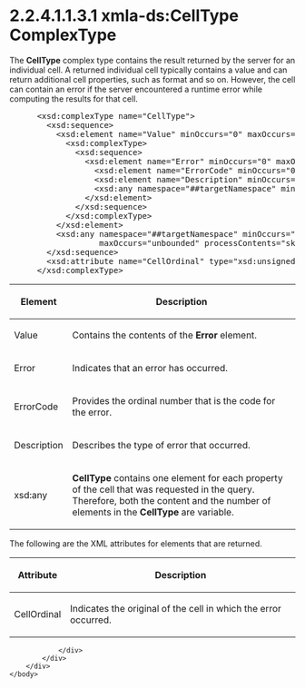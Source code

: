 <html dir="LTR" xmlns:mshelp="http://msdn.microsoft.com/mshelp" xmlns:ddue="http://ddue.schemas.microsoft.com/authoring/2003/5" xmlns:xlink="http://www.w3.org/1999/xlink" xmlns:tool="http://www.microsoft.com/tooltip">
    <head>
        <meta http-equiv="Content-Type" content="text/html; CHARSET=utf-8"></meta>
        <meta name="save" content="history"></meta>
        <title>2.2.4.1.1.3.1 xmla-ds:CellType ComplexType</title>
        <xml>
            <mshelp:toctitle title="2.2.4.1.1.3.1 xmla-ds:CellType ComplexType"></mshelp:toctitle>
            <mshelp:rltitle title="[MS-SSAS]: xmla-ds:CellType ComplexType"></mshelp:rltitle>
            <mshelp:keyword index="A" term="4967a005-8bc9-4120-a1d8-366b00e297c7"></mshelp:keyword>
            <mshelp:attr name="DCSext.ContentType" value="open specification"></mshelp:attr>
            <mshelp:attr name="AssetID" value="4967a005-8bc9-4120-a1d8-366b00e297c7"></mshelp:attr>
            <mshelp:attr name="TopicType" value="kbRef"></mshelp:attr>
            <mshelp:attr name="DCSext.Title" value="[MS-SSAS]: xmla-ds:CellType ComplexType" />
        </xml>
    </head>
    <body>
        <div id="header">
            <h1 class="heading">2.2.4.1.1.3.1 xmla-ds:CellType ComplexType</h1>
        </div>
        <div id="mainSection">
            <div id="mainBody">
                <div id="allHistory" class="saveHistory"></div>
                <div id="sectionSection0" class="section" name="collapseableSection">
                    

<p>The <b>CellType</b> complex type contains the result
returned by the server for an individual cell. A returned individual cell
typically contains a value and can return additional cell properties, such as
format and so on. However, the cell can contain an error if the server
encountered a runtime error while computing the results for that cell.</p>

<dl>
<dd>
<div><pre> &lt;xsd:complexType name=&quot;CellType&quot;&gt;
   &lt;xsd:sequence&gt;
     &lt;xsd:element name=&quot;Value&quot; minOccurs=&quot;0&quot; maxOccurs=&quot;1&quot;&gt;
       &lt;xsd:complexType&gt;
         &lt;xsd:sequence&gt;
           &lt;xsd:element name=&quot;Error&quot; minOccurs=&quot;0&quot; maxOccurs=&quot;unbounded&quot;&gt;
             &lt;xsd:element name=&quot;ErrorCode&quot; minOccurs=&quot;0&quot; maxOccurs=&quot;1&quot; /&gt;
             &lt;xsd:element name=&quot;Description&quot; minOccurs=&quot;0&quot; maxOccurs=&quot;1&quot; /&gt;
             &lt;xsd:any namespace=&quot;##targetNamespace&quot; minOccurs=&quot;0&quot; maxOccurs=&quot;unbounded&quot; /&gt;
           &lt;/xsd:element&gt;
         &lt;/xsd:sequence&gt;
       &lt;/xsd:complexType&gt;
     &lt;/xsd:element&gt;
     &lt;xsd:any namespace=&quot;##targetNamespace&quot; minOccurs=&quot;0&quot; 
              maxOccurs=&quot;unbounded&quot; processContents=&quot;skip&quot; /&gt;
   &lt;/xsd:sequence&gt;
   &lt;xsd:attribute name=&quot;CellOrdinal&quot; type=&quot;xsd:unsignedInt&quot; use=&quot;required&quot; /&gt;
 &lt;/xsd:complexType&gt;
</pre></div>
</dd></dl>

<table>
 <thead>
  <tr>
   <th>
   <p>Element</p>
   </th>
   <th>
   <p>Description</p>
   </th>
  </tr>
 </thead>
 <tr>
  <td>
  <p>Value</p>
  </td>
  <td>
  <p>Contains the contents of the <b>Error</b> element.</p>
  </td>
 </tr>
 <tr>
  <td>
  <p>Error</p>
  </td>
  <td>
  <p>Indicates that an error has occurred.</p>
  </td>
 </tr>
 <tr>
  <td>
  <p>ErrorCode</p>
  </td>
  <td>
  <p>Provides the ordinal number that is the code for the
  error.</p>
  </td>
 </tr>
 <tr>
  <td>
  <p>Description</p>
  </td>
  <td>
  <p>Describes the type of error that occurred.</p>
  </td>
 </tr>
 <tr>
  <td>
  <p>xsd:any</p>
  </td>
  <td>
  <p><b>CellType</b> contains one element for each property
  of the cell that was requested in the query. Therefore, both the content and
  the number of elements in the <b>CellType</b> are variable.</p>
  </td>
 </tr>
</table>

<p>The following are the XML attributes for elements that are
returned.</p>

<table>
 <thead>
  <tr>
   <th>
   <p>Attribute</p>
   </th>
   <th>
   <p>Description</p>
   </th>
  </tr>
 </thead>
 <tr>
  <td>
  <p>CellOrdinal</p>
  </td>
  <td>
  <p>Indicates the original of the cell in which the error
  occurred.</p>
  </td>
 </tr>
</table>

<p> </p>


                </div>
            </div>
        </div>
    </body>
</html>